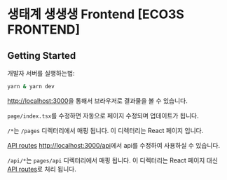 # 생태계 생생생 Frontend [ECO3S FRONTEND]

## Getting Started

개발자 서버를 실행하는법:

```bash
yarn & yarn dev
```

[http://localhost:3000](http://localhost:3000)을 통해서 브라우저로 결과물을 볼 수 있습니다.

`page/index.tsx`를 수정하면 자동으로 페이지 수정되며 업데이트가 됩니다.

`/*`는 `/pages` 디렉터리에서 매핑 됩니다. 이 디렉터리는 React 페이지 입니다.

[API routes](https://nextjs.org/docs/api-routes/introduction) [http://localhost:3000/api](http://localhost:3000/api)에서 api를 수정하여 사용하실 수 있습니다.

`/api/*`는 `pages/api` 디렉터리에서 매핑 됩니다. 이 디렉터리는 React 페이지 대신 [API routes](https://nextjs.org/docs/api-routes/introduction)로 처리 됩니다. 
